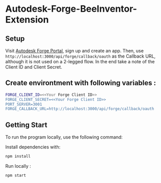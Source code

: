 # Autodesk-Forge-BeeInventor-Extension

## Setup

Visit [Autodesk Forge Portal](https://forge.autodesk.com/), sign up and create an app.
Then, use `http://localhost:3000/api/forge/callback/oauth` as the Callback URL, although it is not used on a 2-legged flow. In the end take a note of the Client ID and Client Secret.

## Create environtment with following variables :

```sh
FORGE_CLIENT_ID=<<Your Forge Client ID>>
FORGE_CLIENT_SECRET=<<Your Forge Client ID>>
PORT_SERVER=3001
FORGE_CALLBACK_URL=http://localhost:3000/api/forge/callback/oauth
```

## Getting Start

To run the program locally, use the following command:

Install dependencies with:

```sh
npm install
```

Run locally :

```sh
npm start
```
